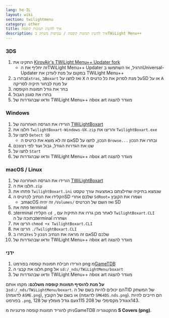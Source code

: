 ```yaml
---
lang: he-IL
layout: wiki
section: twilightmenu
category: other
title: איך להשיג תמונות קופסה
description: איך להשיג תמונות קופסה / עטיפות משחק בTWiLight Menu++
---
```


### 3DS
1. התקינו את [KirovAir's TWiLight Menu++ Updater fork](https://github.com/KirovAir/TWiLightMenu-Updater/releases)
   - זה יחליף את הTWiLight Menu++ Updater הרגיל, אז השתמשו בUniversal-Updater במקום על מנת לעדכן את TWiLight Menu++
1. בחרו ב`Extras`, ב`Boxart` ואז לחצו על <kbd class="face">X</kbd> על מנת לסרוק את כל כרטיס הSD או על <kbd class="face">A</kbd> על מנת לבחור תיקיה לסריקה
1. בחר את גודל תמונות הקופסה
1. בחרו את סגנון הגבול
1. וודאו שבהגדרות של TWiLight Menu++ הbox art מוגדר להצגה

### Windows
1. הורידו את הגרסה האחרונה של [TWiLightBoxart](https://github.com/KirovAir/TwilightBoxart/releases)
1. חלצו את `TwilightBoxart-Windows-UX.zip` והריצו את `TwilightBoxart.exe`
1. לחצו על `Detect SD`
   - אם זה לא מוצא את כרטיס הSD הנכון, לחצו על `Browse...` ובחרו את הנכון
1. שנו את הגדרות הגודל, גבול ועוד לפי רצונכם
1. לחצו על `Start`
1. וודאו שבהגדרות של TWiLight Menu++ הbox art מוגדר להצגה

### macOS / Linux
1. הורידו את הגרסה האחרונה של [TWiLightBoxart](https://github.com/KirovAir/TwilightBoxart/releases)
1. חלצו את ה`.zip`
1. פתחו את `TwilightBoxart.ini` שנמצא בתיקיה שחילצתם באמצעות עורך טקסט
1. הקלידו את הנתיב לכרטיס הSD שלכם אחרי `SdRoot=` ושמרו את הקובץ
   - בmacOS זה יהיה `/Volumes/` ואז השם של הכרטיס SD
1. פתח את terminal
1. בterminal הקלידו `cd `, לאחר מכן גררו את התיקיה עם `TwilightBoxart.CLI` בתוכה על הterminal ושחררו
1. הריצו את `chmod +x TwilightBoxart.CLI`
1. הריצו את `./TwilightBoxart.CLI`
1. בחרו ב`Yes` אם זה מראה את הנתיב הנכון לSD שלכם
1. וודאו שבהגדרות של TWiLight Menu++ הbox art מוגדר להצגה

### ידני
1. הורידו חבילת תמונות קופסה בפורמט png מ[GameTDB](https://www.gametdb.com/DS/Downloads#cover_packs)
1. חלצו את קבצי ה.png אל `sd:/_nds/TWiLightMenu/boxart`
1. וודאו שבהגדרות של TWiLight Menu++ הbox art מוגדר להצגה

**על מנת להוסיף תמונות קופסה משלכם:** מקמו אותם ב`sd:/_nds/TWiLightMenu/boxart`. הם יכולים להיות בשם של הTID של המשחק (לדוגמה `ASME.png`), או בשם של הקובץ (לדוגמה `SM64DS.nds.png`). הם חייבים להיות בפורמט `.png`, עם גודל מומלץ של 128x115 וגודל מקסימלי של 208x143.

ניתן להוריד תמונות קופסה פרטניות מGameTDB מהקטגוריה **S Covers (png)**.
